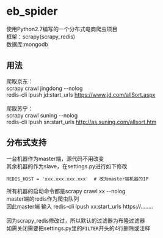 # eb_spider
使用Python2.7编写的一个分布式电商爬虫项目<br>
框架：scrapy(scrapy_redis)<br>
数据库:mongodb<br>

## 用法
爬取京东：<br>
scrapy crawl jingdong --nolog<br>
redis-cli lpush jd:start_urls https://www.jd.com/allSort.aspx<br>
<br>
爬取苏宁：<br>
scrapy crawl suning --nolog<br>
redis-cli lpush sn:start_urls http://as.suning.com/allsort.htm<br>

## 分布式支持
一台机器作为master端，源代码不用改变<br>
其余机器的作为slave，在settings.py进行如下修改<br>
```
REDIS_HOST = 'xxx.xxx.xxx.xxx'  # 改为master端机器的IP
```

所有机器的启动命令都是scrapy crawl xx --nolog<br>
master端的redis作为爬虫队列<br>
因此master端 输入 redis-cli lpush xx:start_urls https://........<br>
<br>
因为scrapy_redis修改过，所以默认的过滤器为布隆过滤器<br>
如需关闭需要把settings.py里的`FILTER`开头的4行删除或注释<br>
